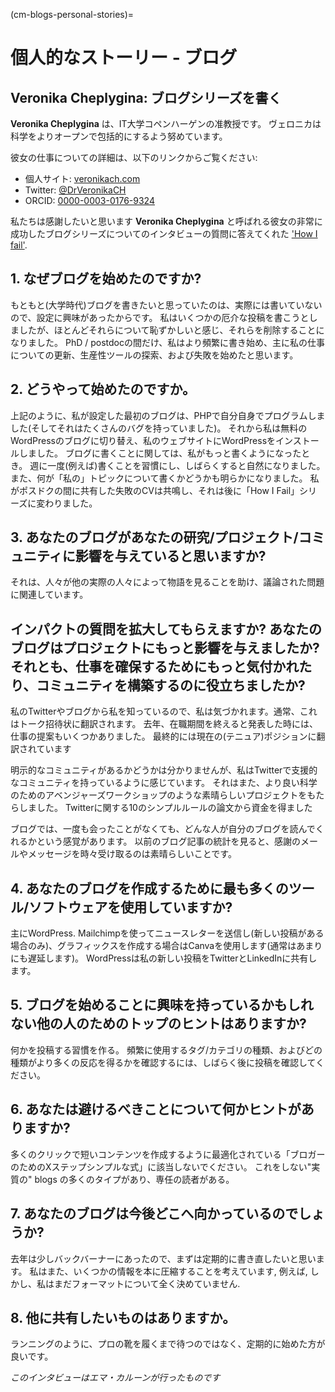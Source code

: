 (cm-blogs-personal-stories)=
# 個人的なストーリー - ブログ

## Veronika Cheplygina: ブログシリーズを書く

**Veronika Cheplygina** は、IT大学コペンハーゲンの准教授です。 ヴェロニカは科学をよりオープンで包括的にするよう努めています。

彼女の仕事についての詳細は、以下のリンクからご覧ください:
* 個人サイト: [veronikach.com](https://veronikach.com/)
* Twitter: [@DrVeronikaCH](https://twitter.com/DrVeronikaCH)
* ORCID: [0000-0003-0176-9324](https://orcid.org/0000-0003-0176-9324)

私たちは感謝したいと思います **Veronika Cheplygina** と呼ばれる彼女の非常に成功したブログシリーズについてのインタビューの質問に答えてくれた ['How I fail'](https://veronikach.com/failure/).

## 1. なぜブログを始めたのですか?

もともと(大学時代)ブログを書きたいと思っていたのは、実際には書いていないので、設定に興味があったからです。 私はいくつかの厄介な投稿を書こうとしましたが、ほとんどそれらについて恥ずかしいと感じ、それらを削除することになりました。 PhD / postdocの間だけ、私はより頻繁に書き始め、主に私の仕事についての更新、生産性ツールの探索、および失敗を始めたと思います。

## 2. どうやって始めたのですか。

上記のように、私が設定した最初のブログは、PHPで自分自身でプログラムしました(そしてそれはたくさんのバグを持っていました)。 それから私は無料のWordPressのブログに切り替え、私のウェブサイトにWordPressをインストールしました。 ブログに書くことに関しては、私がもっと書くようになったとき。 週に一度(例えば)書くことを習慣にし、しばらくすると自然になりました。 また、何が「私の」トピックについて書くかどうかも明らかになりました。 私がポスドクの間に共有した失敗のCVは共鳴し、それは後に「How I Fail」シリーズに変わりました。

## 3. あなたのブログがあなたの研究/プロジェクト/コミュニティに影響を与えていると思いますか?

それは、人々が他の実際の人々によって物語を見ることを助け、議論された問題に関連しています。

## インパクトの質問を拡大してもらえますか? あなたのブログはプロジェクトにもっと影響を与えましたか?それとも、仕事を確保するためにもっと気付かれたり、コミュニティを構築するのに役立ちましたか?

私のTwitterやブログから私を知っているので、私は気づかれます。通常、これはトーク招待状に翻訳されます。 去年、在職期間を終えると発表した時には、仕事の提案もいくつかありました。 最終的には現在の(テニュア)ポジションに翻訳されています

明示的なコミュニティがあるかどうかは分かりませんが、私はTwitterで支援的なコミュニティを持っているように感じています。 それはまた、より良い科学のためのアベンジャーズワークショップのような素晴らしいプロジェクトをもたらしました。 Twitterに関する10のシンプルルールの論文から資金を得ました

ブログでは、一度も会ったことがなくても、どんな人が自分のブログを読んでくれるかという感覚があります。 以前のブログ記事の統計を見ると、感謝のメールやメッセージを時々受け取るのは素晴らしいことです。


## 4. あなたのブログを作成するために最も多くのツール/ソフトウェアを使用していますか?

主にWordPress. Mailchimpを使ってニュースレターを送信し(新しい投稿がある場合のみ)、グラフィックスを作成する場合はCanvaを使用します(通常はあまりにも遅延します)。 WordPressは私の新しい投稿をTwitterとLinkedInに共有します。

## 5. ブログを始めることに興味を持っているかもしれない他の人のためのトップのヒントはありますか?

何かを投稿する習慣を作る。 頻繁に使用するタグ/カテゴリの種類、およびどの種類がより多くの反応を得るかを確認するには、しばらく後に投稿を確認してください。

## 6. あなたは避けるべきことについて何かヒントがありますか?

多くのクリックで短いコンテンツを作成するように最適化されている「ブロガーのためのXステップシンプルな式」に該当しないでください。 これをしない"実質の" blogs の多くのタイプがあり、専任の読者がある。

## 7. あなたのブログは今後どこへ向かっているのでしょうか?

去年は少しバックバーナーにあったので、まずは定期的に書き直したいと思います。 私はまた、いくつかの情報を本に圧縮することを考えています, 例えば, しかし、私はまだフォーマットについて全く決めていません.

## 8. 他に共有したいものはありますか。

ランニングのように、プロの靴を履くまで待つのではなく、定期的に始めた方が良いです。

*このインタビューはエマ・カルーンが行ったものです*
